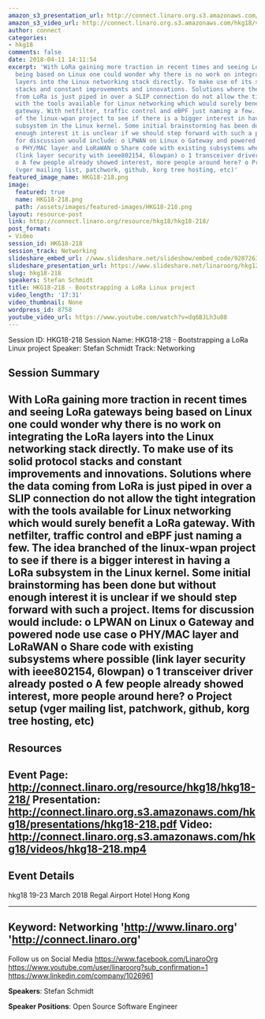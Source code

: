 ```yaml
---
amazon_s3_presentation_url: http://connect.linaro.org.s3.amazonaws.com/hkg18/presentations/hkg18-218.pdf
amazon_s3_video_url: http://connect.linaro.org.s3.amazonaws.com/hkg18/videos/hkg18-218.mp4
author: connect
categories:
- hkg18
comments: false
date: 2018-04-11 14:11:54
excerpt: 'With LoRa gaining more traction in recent times and seeing LoRa gateways
  being based on Linux one could wonder why there is no work on integrating the LoRa
  layers into the Linux networking stack directly. To make use of its solid protocol
  stacks and constant improvements and innovations. Solutions where the data coming
  from LoRa is just piped in over a SLIP connection do not allow the tight integration
  with the tools available for Linux networking which would surely benefit a LoRa
  gateway. With netfilter, traffic control and eBPF just naming a few. The idea branched
  of the linux-wpan project to see if there is a bigger interest in having a LoRa
  subsystem in the Linux kernel. Some initial brainstorming has been done but without
  enough interest it is unclear if we should step forward with such a project. Items
  for discussion would include: o LPWAN on Linux o Gateway and powered node use case
  o PHY/MAC layer and LoRaWAN o Share code with existing subsystems where possible
  (link layer security with ieee802154, 6lowpan) o 1 transceiver driver already posted
  o A few people already showed interest, more people around here? o Project setup
  (vger mailing list, patchwork, github, korg tree hosting, etc)'
featured_image_name: HKG18-218.png
image:
  featured: true
  name: HKG18-218.png
  path: /assets/images/featured-images/HKG18-218.png
layout: resource-post
link: http://connect.linaro.org/resource/hkg18/hkg18-218/
post_format:
- Video
session_id: HKG18-218
session_track: Networking
slideshare_embed_url: //www.slideshare.net/slideshow/embed_code/92872639
slideshare_presentation_url: https://www.slideshare.net/linaroorg/hkg1218-bootstrapping-a-lora-linux-project
slug: hkg18-218
speakers: Stefan Schmidt
title: HKG18-218 - Bootstrapping a LoRa Linux project
video_length: '17:31'
video_thumbnail: None
wordpress_id: 8758
youtube_video_url: https://www.youtube.com/watch?v=dq6BJLh3u88
---
```


Session ID: HKG18-218
Session Name: HKG18-218 - Bootstrapping a LoRa Linux project
Speaker: Stefan Schmidt
Track: Networking


## Session Summary
With LoRa gaining more traction in recent times and seeing LoRa gateways being based on Linux one could wonder why there is no work on integrating the LoRa layers into the Linux networking stack directly. To make use of its solid protocol stacks and constant improvements and innovations. Solutions where the data coming from LoRa is just piped in over a SLIP connection do not allow the tight integration with the tools available for Linux networking which would surely benefit a LoRa gateway. With netfilter, traffic control and eBPF just naming a few. The idea branched of the linux-wpan project to see if there is a bigger interest in having a LoRa subsystem in the Linux kernel. Some initial brainstorming has been done but without enough interest it is unclear if we should step forward with such a project. Items for discussion would include: o LPWAN on Linux o Gateway and powered node use case o PHY/MAC layer and LoRaWAN o Share code with existing subsystems where possible (link layer security with ieee802154, 6lowpan) o 1 transceiver driver already posted o A few people already showed interest, more people around here? o Project setup (vger mailing list, patchwork, github, korg tree hosting, etc)
---------------------------------------------------
## Resources
Event Page: http://connect.linaro.org/resource/hkg18/hkg18-218/
Presentation: http://connect.linaro.org.s3.amazonaws.com/hkg18/presentations/hkg18-218.pdf
Video: http://connect.linaro.org.s3.amazonaws.com/hkg18/videos/hkg18-218.mp4
 ---------------------------------------------------
## Event Details
hkg18
19-23 March 2018 
Regal Airport Hotel Hong Kong

---------------------------------------------------
Keyword: Networking
'http://www.linaro.org'
'http://connect.linaro.org'
---------------------------------------------------
Follow us on Social Media
https://www.facebook.com/LinaroOrg
https://www.youtube.com/user/linaroorg?sub_confirmation=1
https://www.linkedin.com/company/1026961

**Speakers**: Stefan Schmidt

**Speaker Positions**: Open Source Software Engineer